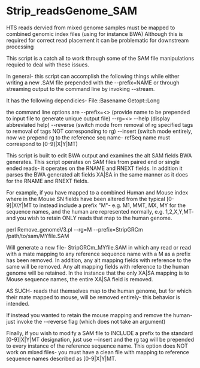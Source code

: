 # Strip_readsGenome_SAM
HTS reads dervied from mixed genome samples must be mapped to combined genomic index files (using for instance BWA)
Although this is required for correct read placement it can be problematic for downstream processing

This script is a catch all to work through some of the SAM file manipulations requied to deal with these issues.

In general- this script can accomplish the following things while either writing a new .SAM file prepended with the --prefix=NAME or through streaming output to the command line by invoking --stream.

It has the following dependicies-
File::Basename
Getopt::Long

the command line options are 
--prefix=<> (provide name to be prepended to input file to generate unique output file)
--rg=<>
--help (display abbreviated help)
--reverse (switch mode from removal of rg specified tags to removal of tags NOT corresponding to rg)
--insert (switch mode entirely, now we prepend rg to the reference seq name- refSeq name must correspond to [0-9]|X|Y|MT)

This script is built to edit BWA output and examines the alt SAM fields BWA generates.  This script operates on SAM files from paired end or single ended reads- it operates on the RNAME and RNEXT fields. In addition it parses the BWA generated alt fields XA|SA in the same manner as it does for the RNAME and RNEXT fields.  

For example, if you have mapped to a combined Human and Mouse index where in the Mouse SN fields have been altered from the typical [0-9]|X\Y|MT to instead include a prefix "M"- e.g. M1, MMT, MX, MY for the sequence names, and the human are represented normally, e.g. 1,2,X,Y,MT- and you wish to retain ONLY reads that map to the human genome.

perl Remove_genomeV3.pl --rg=M --prefix=StripGRCm /path/to/sam/MYfile.SAM 

Will generate a new file- StripGRCm_MYfile.SAM in which any read or read with a mate mapping to any reference sequence name with a M as a prefix has been removed.  In addition, any alt mapping fields with reference to the same will be removed.  Any alt mapping fields with reference to the human genome will be retained.  In the instance that the only XA|SA mapping is to Mouse sequence names, the entire XA|SA field is removed.

AS SUCH- reads that themselves map to the human genome, but for which their mate mapped to mouse, will be removed entirely- this behavior is intended.

If instead you wanted to retain the mouse mapping and remove the human- just invoke the --reverse flag (which does not take an argument)

Finally, if you wish to modify a SAM file to INCLUDE a prefix to the standard [0-9]|X|Y|MT designation, just use --insert and the rg tag will be prepended to every instance of the reference sequence name.  This option does NOT work on mixed files- you must have a clean file with mapping to reference sequence names described as [0-9|X|Y|MT.

